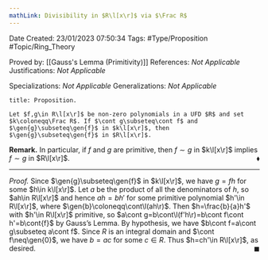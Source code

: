 ```yaml
---
mathLink: Divisibility in $R\l[x\r]$ via $\Frac R$
---
```


<div class="topSpace"></div>

Date Created: 23/01/2023 07:50:34
Tags: #Type/Proposition #Topic/Ring_Theory

Proved by: [[Gauss's Lemma (Primitivity)]]
References: <i>Not Applicable</i>
Justifications: <i>Not Applicable</i>

Specializations: <i>Not Applicable</i>
Generalizations: <i>Not Applicable</i>

``` ad-Proposition
title: Proposition.

Let $f,g\in R\l[x\r]$ be non-zero polynomials in a UFD $R$ and set $k\coloneqq\Frac R$. If $\cont g\subseteq\cont f$ and $\gen{g}\subseteq\gen{f}$ in $k\l[x\r]$, then $\gen{g}\subseteq\gen{f}$ in $R\l[x\r]$.

```

<b>Remark.</b> In particular, if $f$ and $g$ are primitive, then $f\sim g$ in $k\l[x\r]$ implies $f\sim g$ in $R\l[x\r]$.<span style="float:right;">$\blacklozenge$</span>

---

<i>Proof.</i> Since $\gen{g}\subseteq\gen{f}$ in $k\l[x\r]$, we have $g=fh$ for some $h\in k\l[x\r]$. Let $a$ be the product of all the denominators of $h$, so $ah\in R\l[x\r]$ and hence $ah=bh'$ for some primitive polynomial $h'\in R\l[x\r]$, where $\gen{b}\coloneqq\cont\l(ah\r)$. Then $h=\frac{b}{a}h'$ with $h'\in R\l[x\r]$ primitive, so $a\cont g=b\cont\l(f'h\r)=b\cont f\cont h'=b\cont{f}$ by Gauss’s Lemma. By hypothesis, we have $b\cont f=a\cont g\subseteq a\cont f$. Since $R$ is an integral domain and $\cont f\neq\gen{0}$, we have $b=ac$ for some $c\in R$. Thus $h=ch'\in R\l[x\r]$, as desired.<span style="float:right;">$\blacksquare$</span>
